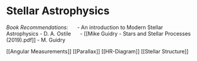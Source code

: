 # Stellar Astrophysics

*Book Recommendations:*
$\quad$ - An introduction to Modern Stellar Astrophysics - D. A. Ostile
$\quad$ - [[Mike Guidry - Stars and Stellar Processes (2019).pdf]] - M. Guidry

[[Angular Measurements]]
[[Parallax]]
[[HR-Diagram]]
[[Stellar Structure]]